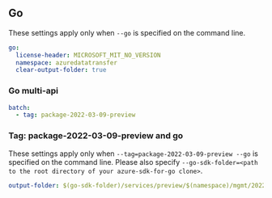 ## Go

These settings apply only when `--go` is specified on the command line.

```yaml $(go)
go:
  license-header: MICROSOFT_MIT_NO_VERSION
  namespace: azuredatatransfer
  clear-output-folder: true
```

### Go multi-api

``` yaml $(go) && $(multiapi)
batch:
  - tag: package-2022-03-09-preview
```

### Tag: package-2022-03-09-preview and go

These settings apply only when `--tag=package-2022-03-09-preview --go` is specified on the command line.
Please also specify `--go-sdk-folder=<path to the root directory of your azure-sdk-for-go clone>`.

```yaml $(tag) == 'package-2022-03-09-preview' && $(go)
output-folder: $(go-sdk-folder)/services/preview/$(namespace)/mgmt/2022-03-09-preview/$(namespace)
```
